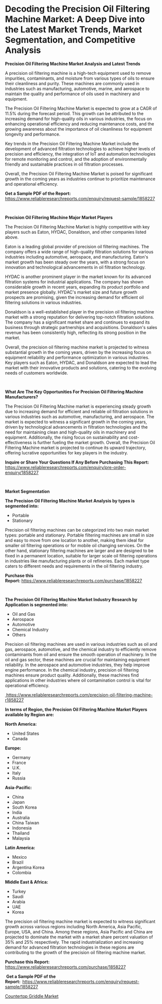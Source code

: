 <p><h1>Decoding the Precision Oil Filtering Machine Market: A Deep Dive into the Latest Market Trends, Market Segmentation, and Competitive Analysis</h1></p><p><strong>Precision Oil Filtering Machine Market Analysis and Latest Trends</strong></p>
<p><p>A precision oil filtering machine is a high-tech equipment used to remove impurities, contaminants, and moisture from various types of oils to ensure their cleanliness and purity. These machines are commonly used in industries such as manufacturing, automotive, marine, and aerospace to maintain the quality and performance of oils used in machinery and equipment.</p><p>The Precision Oil Filtering Machine Market is expected to grow at a CAGR of 11.5% during the forecast period. This growth can be attributed to the increasing demand for high-quality oils in various industries, the focus on enhancing operational efficiency and reducing maintenance costs, and the growing awareness about the importance of oil cleanliness for equipment longevity and performance.</p><p>Key trends in the Precision Oil Filtering Machine Market include the development of advanced filtration technologies to achieve higher levels of precision and efficiency, the integration of IoT and automation technologies for remote monitoring and control, and the adoption of environmentally friendly and sustainable practices in oil filtration processes.</p><p>Overall, the Precision Oil Filtering Machine Market is poised for significant growth in the coming years as industries continue to prioritize maintenance and operational efficiency.</p></p>
<p><strong>Get a Sample PDF of the Report:&nbsp;</strong> <a href="https://www.reliableresearchreports.com/enquiry/request-sample/1858227">https://www.reliableresearchreports.com/enquiry/request-sample/1858227</a></p>
<p>&nbsp;</p>
<p><strong>Precision Oil Filtering Machine Major Market Players</strong></p>
<p><p>The Precision Oil Filtering Machine Market is highly competitive with key players such as Eaton, HYDAC, Donaldson, and other companies listed above. </p><p>Eaton is a leading global provider of precision oil filtering machines. The company offers a wide range of high-quality filtration solutions for various industries including automotive, aerospace, and manufacturing. Eaton's market growth has been steady over the years, with a strong focus on innovation and technological advancements in oil filtration technology.</p><p>HYDAC is another prominent player in the market known for its advanced filtration systems for industrial applications. The company has shown considerable growth in recent years, expanding its product portfolio and market presence globally. HYDAC's market size and future growth prospects are promising, given the increasing demand for efficient oil filtering solutions in various industries.</p><p>Donaldson is a well-established player in the precision oil filtering machine market with a strong reputation for delivering top-notch filtration solutions. The company has a significant market share and continues to expand its business through strategic partnerships and acquisitions. Donaldson's sales revenue has been consistently high, reflecting its strong position in the market.</p><p>Overall, the precision oil filtering machine market is projected to witness substantial growth in the coming years, driven by the increasing focus on equipment reliability and performance optimization in various industries. Key players such as Eaton, HYDAC, and Donaldson are expected to lead the market with their innovative products and solutions, catering to the evolving needs of customers worldwide.</p></p>
<p>&nbsp;</p>
<p><strong>What Are The Key Opportunities For Precision Oil Filtering Machine Manufacturers?</strong></p>
<p><p>The Precision Oil Filtering Machine market is experiencing steady growth due to increasing demand for efficient and reliable oil filtration solutions in various industries such as automotive, manufacturing, and aerospace. The market is expected to witness a significant growth in the coming years, driven by technological advancements in filtration technologies and the need for maintaining clean and high-quality oils in machinery and equipment. Additionally, the rising focus on sustainability and cost-effectiveness is further fueling the market growth. Overall, the Precision Oil Filtering Machine market is projected to continue its upward trajectory, offering lucrative opportunities for key players in the industry.</p></p>
<p><strong>Inquire or Share Your Questions If Any Before Purchasing This Report:</strong> <a href="https://www.reliableresearchreports.com/enquiry/pre-order-enquiry/1858227">https://www.reliableresearchreports.com/enquiry/pre-order-enquiry/1858227</a></p>
<p>&nbsp;</p>
<p><strong>Market Segmentation</strong></p>
<p><strong>The Precision Oil Filtering Machine Market Analysis by types is segmented into:</strong></p>
<p><ul><li>Portable</li><li>Stationary</li></ul></p>
<p><p>Precision oil filtering machines can be categorized into two main market types: portable and stationary. Portable filtering machines are small in size and easy to move from one location to another, making them ideal for smaller oil filtering operations or for mobile oil changing services. On the other hand, stationary filtering machines are larger and are designed to be fixed in a permanent location, suitable for larger scale oil filtering operations in industries like manufacturing plants or oil refineries. Each market type caters to different needs and requirements in the oil filtering industry.</p></p>
<p><strong>Purchase this Report:&nbsp;</strong><a href="https://www.reliableresearchreports.com/purchase/1858227">https://www.reliableresearchreports.com/purchase/1858227</a></p>
<p>&nbsp;</p>
<p><strong>The Precision Oil Filtering Machine Market Industry Research by Application is segmented into:</strong></p>
<p><ul><li>Oil and Gas</li><li>Aerospace</li><li>Automotive</li><li>Chemical Industry</li><li>Others</li></ul></p>
<p><p>Precision oil filtering machines are used in various industries such as oil and gas, aerospace, automotive, and the chemical industry to efficiently remove contaminants from oil and ensure the smooth operation of machinery. In the oil and gas sector, these machines are crucial for maintaining equipment reliability. In the aerospace and automotive industries, they help improve engine performance. In the chemical industry, precision oil filtering machines ensure product quality. Additionally, these machines find applications in other industries where oil contamination control is vital for operational efficiency.</p></p>
<p><a href="https://www.reliableresearchreports.com/precision-oil-filtering-machine-r1858227">&nbsp;https://www.reliableresearchreports.com/precision-oil-filtering-machine-r1858227</a></p>
<p><strong>In terms of Region, the Precision Oil Filtering Machine Market Players available by Region are:</strong></p>
<p>
    <p> <strong> North America: </strong>
        <ul>
            <li>United States</li>
            <li>Canada</li>
        </ul>
        </p> 
    <p> <strong> Europe: </strong>
        <ul>
            <li>Germany</li>
            <li>France</li>
            <li>U.K.</li>
            <li>Italy</li>
            <li>Russia</li>
        </ul>
        </p> 
    <p> <strong> Asia-Pacific: </strong>
        <ul>
            <li>China</li>
            <li>Japan</li>
            <li>South Korea</li>
            <li>India</li>
            <li>Australia</li>
            <li>China Taiwan</li>
            <li>Indonesia</li>
            <li>Thailand</li>
            <li>Malaysia</li>
        </ul>
        </p> 
    <p> <strong> Latin America: </strong>
        <ul>
            <li>Mexico</li>
            <li>Brazil</li>
            <li>Argentina Korea</li>
            <li>Colombia</li>
        </ul>
        </p> 
    <p> <strong> Middle East & Africa: </strong>
        <ul>
            <li>Turkey</li>
            <li>Saudi</li>
            <li>Arabia</li>
            <li>UAE</li>
            <li>Korea</li>
        </ul>
    </p>
    </p>
<p><p>The precision oil filtering machine market is expected to witness significant growth across various regions including North America, Asia Pacific, Europe, USA, and China. Among these regions, Asia Pacific and China are projected to dominate the market with a market share percent valuation of 35% and 25% respectively. The rapid industrialization and increasing demand for advanced filtration technologies in these regions are contributing to the growth of the precision oil filtering machine market.</p></p>
<p><strong>Purchase this Report: </strong><a href="https://www.reliableresearchreports.com/purchase/1858227">https://www.reliableresearchreports.com/purchase/1858227</a></p>
<p>&nbsp;<strong>Get a Sample PDF of the Report:&nbsp;&nbsp;</strong><a href="https://www.reliableresearchreports.com/enquiry/request-sample/1858227">https://www.reliableresearchreports.com/enquiry/request-sample/1858227</a></p>
<p><strong></strong></p>
<p><p><a href="https://github.com/okotobwrhuteie/Market-Research-Report-List-3/blob/main/countertop-griddle-market.md">Countertop Griddle Market</a></p></p>